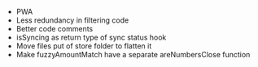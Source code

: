 - PWA
- Less redundancy in filtering code
- Better code comments
- isSyncing as return type of sync status hook
- Move files put of store folder to flatten it
- Make fuzzyAmountMatch have a separate areNumbersClose function
